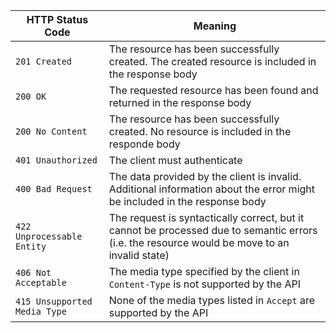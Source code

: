 | HTTP Status Code             | Meaning                                                                                                                                       |
|------------------------------|-----------------------------------------------------------------------------------------------------------------------------------------------|
| `201 Created`                | The resource has been successfully created. The created resource is included in the response body                                             |
| `200 OK`                     | The requested resource has been found and returned in the response body                                                                       |
| `200 No Content`             | The resource has been successfully created. No resource is included in the responde body                                                      |
| `401 Unauthorized`           | The client must authenticate                                                                                                                  |
| `400 Bad Request`            | The data provided by the client is invalid. Additional information about the error might be included in the response body                     |
| `422 Unprocessable Entity`   | The request is syntactically correct, but it cannot be processed due to semantic errors (i.e. the resource would be move to an invalid state) |
| `406 Not Acceptable`         | The media type specified by the client in `Content-Type` is not supported by the API                                                          |
| `415 Unsupported Media Type` | None of the media types listed in `Accept` are supported by the API                                                                           |


